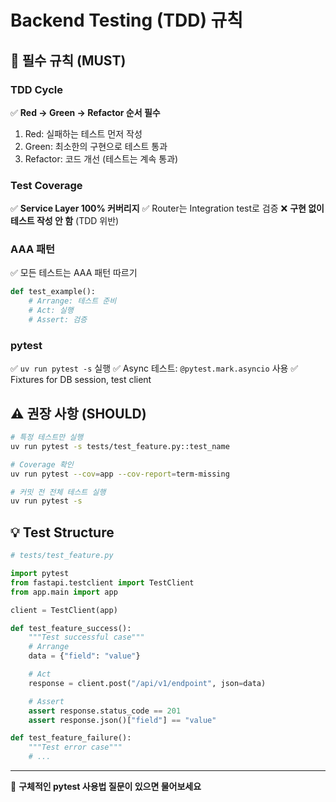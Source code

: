 # Backend Testing (TDD) 규칙

## 🔴 필수 규칙 (MUST)

### TDD Cycle
✅ **Red → Green → Refactor 순서 필수**
1. Red: 실패하는 테스트 먼저 작성
2. Green: 최소한의 구현으로 테스트 통과
3. Refactor: 코드 개선 (테스트는 계속 통과)

### Test Coverage
✅ **Service Layer 100% 커버리지**
✅ Router는 Integration test로 검증
❌ **구현 없이 테스트 작성 안 함** (TDD 위반)

### AAA 패턴
✅ 모든 테스트는 AAA 패턴 따르기
```python
def test_example():
    # Arrange: 테스트 준비
    # Act: 실행
    # Assert: 검증
```

### pytest
✅ `uv run pytest -s` 실행
✅ Async 테스트: `@pytest.mark.asyncio` 사용
✅ Fixtures for DB session, test client

## ⚠️ 권장 사항 (SHOULD)

```bash
# 특정 테스트만 실행
uv run pytest -s tests/test_feature.py::test_name

# Coverage 확인
uv run pytest --cov=app --cov-report=term-missing

# 커밋 전 전체 테스트 실행
uv run pytest -s
```

## 💡 Test Structure

```python
# tests/test_feature.py

import pytest
from fastapi.testclient import TestClient
from app.main import app

client = TestClient(app)

def test_feature_success():
    """Test successful case"""
    # Arrange
    data = {"field": "value"}

    # Act
    response = client.post("/api/v1/endpoint", json=data)

    # Assert
    assert response.status_code == 201
    assert response.json()["field"] == "value"

def test_feature_failure():
    """Test error case"""
    # ...
```

---

💬 **구체적인 pytest 사용법 질문이 있으면 물어보세요**
